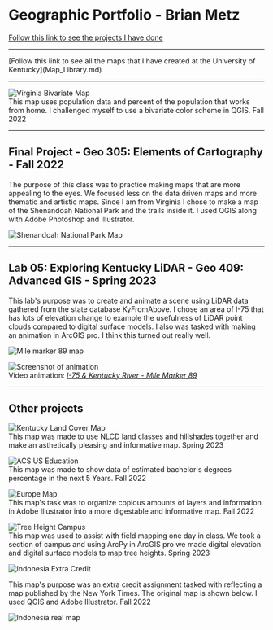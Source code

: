 # Geographic Portfolio - Brian Metz



[Follow this link to see the projects I have done](Projects.md)
<hr>
[Follow this link to see all the maps that I have created at the University of Kentucky](Map_Library.md) 

<hr>

![Virginia Bivariate Map](./Maps/Lab3-01.jpg)   
This map uses population data and percent of the population that works from home. I challenged myself to use a bivariate color scheme in QGIS. Fall 2022

<hr>

## Final Project - Geo 305: Elements of Cartography - Fall 2022

The purpose of this class was to practice making maps that are more appealing to the eyes. We focused less on the data driven maps and more thematic and artistic maps. Since I am from Virginia I chose to make a map of the Shenandoah National Park and the trails inside it. I used QGIS along with Adobe Photoshop and Illustrator.

![Shenandoah National Park Map](./Maps/FinalShenV2-01.png) 

<hr>

## Lab 05: Exploring Kentucky LiDAR -  Geo 409: Advanced GIS - Spring 2023

This lab's purpose was to create and animate a scene using LiDAR data gathered from the state database KyFromAbove. I chose an area of I-75 that has lots of elevation change to example the usefulness of LiDAR point clouds compared to digital surface models. I also was tasked with making an animation in ArcGIS pro. I think this turned out really well. 

![Mile marker 89 map](./Maps/I75KyRiverLayout.jpg)     

![Screenshot of animation](./Maps/ScreenCapI75KyRiver.JPG)     
Video animation: *[I-75 & Kentucky River - Mile Marker 89](https://youtu.be/nSUdGtuF7i0)*

<hr>

## Other projects

![Kentucky Land Cover Map](./Maps/KyLandcover.jpg)   
This map was made to use NLCD land classes and hillshades together and make an asthetically pleasing and informative map. Spring 2023

![ACS US Education](./Maps/ACS%20US%20EDUCATION-01.png)   
This map was made to show data of estimated bachelor's degrees percentage in the next 5 Years. Fall 2022

![Europe Map](./Maps/Lab1-BrianMetz(FIN)(1).png)   
This map's task was to organize copious amounts of layers and information in Adobe Illustrator into a more digestable and informative map. Fall 2022


![Tree Height Campus](./Maps/TreeHeight.jpg)   
This map was used to assist with field mapping one day in class. We took a section of campus and using ArcPy in ArcGIS pro we made digital elevation and digital surface models to map tree heights. Spring 2023


![Indonesia Extra Credit](./Maps/Indonesia-Extra-Credit.png)

This map's purpose was an extra credit assignment tasked with reflecting a map published by the New York Times. The original map is shown below. I used QGIS and Adobe Illustrator. Fall 2022

![Indonesia real map](./Maps/zoom-430.jpg)

